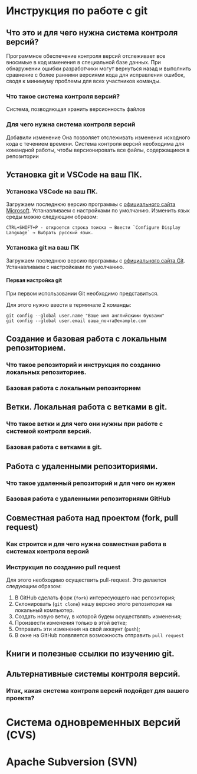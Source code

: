 # Инструкция по работе с git

## Что это и для чего нужна система контроля версий?
Программное обеспечение контроля версий отслеживает все вносимые в код изменения в специальной базе данных. При обнаружении ошибки разработчики могут вернуться назад и выполнить сравнение с более ранними версиями кода для исправления ошибок, сводя к минимуму проблемы для всех участников команды.

### Что такое система контроля версий?
Система, позводяющая хранить версионность файлов

### Для чего нужна система контроля версий

Добавили изменение
Она позволяет отслеживать изменения исходного кода с течением времени.
Система контроля версий необходима для командной работы, чтобы версионировать все файлы, содержащиеся в репозитории

## Установка git и VSCode на ваш ПК.

### Установка VSCode на ваш ПК.
Загружаем последнюю версию программы с [официального сайта Microsoft](https://code.visualstudio.com/Download). Устанавливаем с настройками по умолчанию. Изменить язык среды можно следующим образом: 
    
    CTRL+SHIFT+P - откроется строка поиска → Ввести `Configure Display Language` → Выбрать русский язык.

### Установка git на ваш ПК
Загружаем последнюю версию программы c [официального сайта Git](https://git-scm.com/downloads). Устанавливаем с настройками по умолчанию.

#### Первая настройка git
При первом использовании Git необходимо представиться.

Для этого нужно ввести в терминале 2 команды:
```
git config --global user.name "Ваше имя английскими буквами"
git config --global user.email ваша_почта@example.com
```
## Создание и базовая работа с локальным репозиторием.

### Что такое репозиторий и инструкция по созданию локальных репозиториев.

### Базовая работа с локальным репозиторием

## Ветки. Локальная работа с ветками в git.

### Что такое ветки и для чего они нужны при работе с системой контроля версий.

### Базовая работа с ветками в git.

## Работа с удаленными репозиториями.

### Что такое удаленный репозиторий и для чего он нужен

### Базовая работа с удаленными репозиториями GitHub

## Совместная работа над проектом (fork, pull request)

### Как строится и для чего нужна совместная работа в системах контроля версий

### Инструкция по созданию pull request
Для этого необходимо осуществить pull-request. Это делается следующим образом:
1. В GitHub сделать форк (`fork`) интересующего нас репозитория;
2. Склонировать (`git clone`) нашу версию этого репозитория на локальный компьютер.
3. Создать новую ветку, в которой будем осуществлять изменения;
4. Произвести изменения только в этой ветке;
5. Отправить эти изменения на свой аккаунт (`push`);
6. В окне на GitHub появляется возможность отправить `pull request` 

## Книги и полезные ссылки по изучению git.

## Альтернативные системы контроля версий.

### Итак, какая система контроля версий подойдет для вашего проекта?

# Система одновременных версий (CVS)

# Apache Subversion (SVN)

